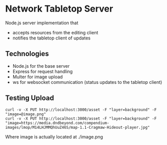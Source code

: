 # Network Tabletop Server

Node.js server implementation that

* accepts resources from the editing client
* notifies the tabletop client of updates

## Technologies

* Node.js for the base server
* Express for request handling
* Multer for image upload
* ws for websocket communication (status updates to the tabletop client)

## Testing Upload

```
curl -v -X PUT http://localhost:3000/asset -F "layer=background" -F "image=@image.png"
curl -v -X PUT http://localhost:3000/asset -F "layer=background" -F "image=https://media.dndbeyond.com/compendium-images/lmop/M14LHJMMQhUuZ46S/map-1.1-Cragmaw-Hideout-player.jpg"
```

Where image is actually located at ./image.png